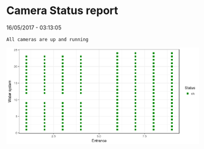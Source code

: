 Camera Status report
================
16/05/2017 - 03:13:05

    All cameras are up and running

![](camreport_files/figure-markdown_github/unnamed-chunk-2-1.png)
